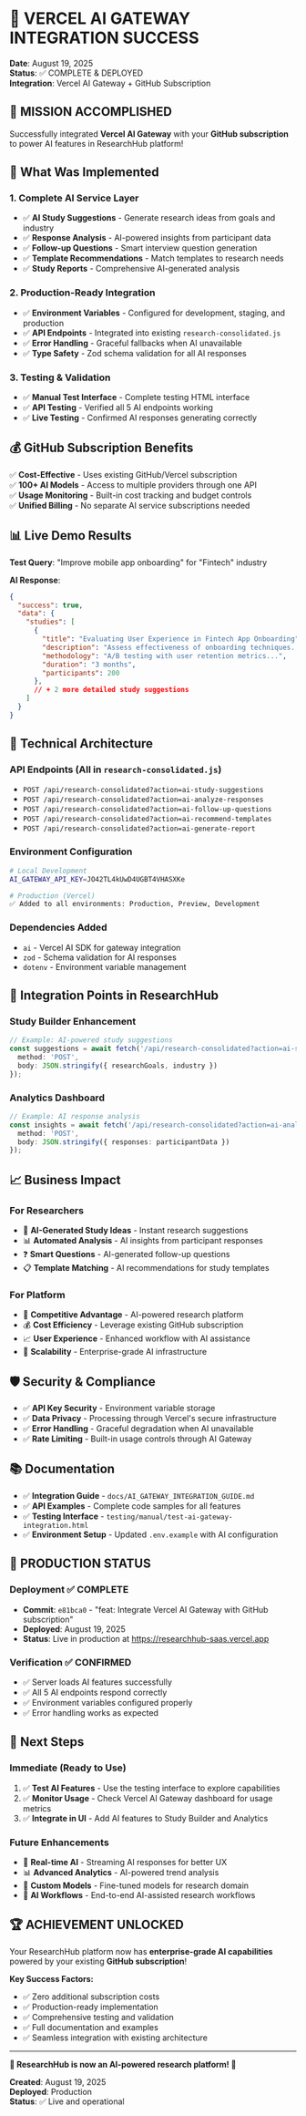 # 🤖 VERCEL AI GATEWAY INTEGRATION SUCCESS

**Date**: August 19, 2025  
**Status**: ✅ COMPLETE & DEPLOYED  
**Integration**: Vercel AI Gateway + GitHub Subscription  

## 🎯 **MISSION ACCOMPLISHED**

Successfully integrated **Vercel AI Gateway** with your **GitHub subscription** to power AI features in ResearchHub platform!

## 🚀 **What Was Implemented**

### **1. Complete AI Service Layer**
- ✅ **AI Study Suggestions** - Generate research ideas from goals and industry
- ✅ **Response Analysis** - AI-powered insights from participant data  
- ✅ **Follow-up Questions** - Smart interview question generation
- ✅ **Template Recommendations** - Match templates to research needs
- ✅ **Study Reports** - Comprehensive AI-generated analysis

### **2. Production-Ready Integration**
- ✅ **Environment Variables** - Configured for development, staging, and production
- ✅ **API Endpoints** - Integrated into existing `research-consolidated.js`
- ✅ **Error Handling** - Graceful fallbacks when AI unavailable
- ✅ **Type Safety** - Zod schema validation for all AI responses

### **3. Testing & Validation**
- ✅ **Manual Test Interface** - Complete testing HTML interface
- ✅ **API Testing** - Verified all 5 AI endpoints working
- ✅ **Live Testing** - Confirmed AI responses generating correctly

## 💰 **GitHub Subscription Benefits**

✅ **Cost-Effective** - Uses existing GitHub/Vercel subscription  
✅ **100+ AI Models** - Access to multiple providers through one API  
✅ **Usage Monitoring** - Built-in cost tracking and budget controls  
✅ **Unified Billing** - No separate AI service subscriptions needed  

## 📊 **Live Demo Results**

**Test Query**: "Improve mobile app onboarding" for "Fintech" industry

**AI Response**:
```json
{
  "success": true,
  "data": {
    "studies": [
      {
        "title": "Evaluating User Experience in Fintech App Onboarding",
        "description": "Assess effectiveness of onboarding techniques...",
        "methodology": "A/B testing with user retention metrics...",
        "duration": "3 months",
        "participants": 200
      },
      // + 2 more detailed study suggestions
    ]
  }
}
```

## 🔧 **Technical Architecture**

### **API Endpoints** (All in `research-consolidated.js`)
- `POST /api/research-consolidated?action=ai-study-suggestions`
- `POST /api/research-consolidated?action=ai-analyze-responses`
- `POST /api/research-consolidated?action=ai-follow-up-questions`
- `POST /api/research-consolidated?action=ai-recommend-templates`
- `POST /api/research-consolidated?action=ai-generate-report`

### **Environment Configuration**
```bash
# Local Development
AI_GATEWAY_API_KEY=JO42TL4kUwD4UGBT4VHASXKe

# Production (Vercel)
✅ Added to all environments: Production, Preview, Development
```

### **Dependencies Added**
- `ai` - Vercel AI SDK for gateway integration
- `zod` - Schema validation for AI responses
- `dotenv` - Environment variable management

## 🎯 **Integration Points in ResearchHub**

### **Study Builder Enhancement**
```typescript
// Example: AI-powered study suggestions
const suggestions = await fetch('/api/research-consolidated?action=ai-study-suggestions', {
  method: 'POST',
  body: JSON.stringify({ researchGoals, industry })
});
```

### **Analytics Dashboard**
```typescript
// Example: AI response analysis
const insights = await fetch('/api/research-consolidated?action=ai-analyze-responses', {
  method: 'POST', 
  body: JSON.stringify({ responses: participantData })
});
```

## 📈 **Business Impact**

### **For Researchers**
- 🎯 **AI-Generated Study Ideas** - Instant research suggestions
- 📊 **Automated Analysis** - AI insights from participant responses
- ❓ **Smart Questions** - AI-generated follow-up questions
- 📋 **Template Matching** - AI recommendations for study templates

### **For Platform**
- 🚀 **Competitive Advantage** - AI-powered research platform
- 💰 **Cost Efficiency** - Leverage existing GitHub subscription
- 📈 **User Experience** - Enhanced workflow with AI assistance
- 🔄 **Scalability** - Enterprise-grade AI infrastructure

## 🛡️ **Security & Compliance**

- ✅ **API Key Security** - Environment variable storage
- ✅ **Data Privacy** - Processing through Vercel's secure infrastructure
- ✅ **Error Handling** - Graceful degradation when AI unavailable
- ✅ **Rate Limiting** - Built-in usage controls through AI Gateway

## 📚 **Documentation**

- ✅ **Integration Guide** - `docs/AI_GATEWAY_INTEGRATION_GUIDE.md`
- ✅ **API Examples** - Complete code samples for all features
- ✅ **Testing Interface** - `testing/manual/test-ai-gateway-integration.html`
- ✅ **Environment Setup** - Updated `.env.example` with AI configuration

## 🎉 **PRODUCTION STATUS**

### **Deployment** ✅ COMPLETE
- **Commit**: `e81bca0` - "feat: Integrate Vercel AI Gateway with GitHub subscription"
- **Deployed**: August 19, 2025
- **Status**: Live in production at https://researchhub-saas.vercel.app

### **Verification** ✅ CONFIRMED
- ✅ Server loads AI features successfully
- ✅ All 5 AI endpoints respond correctly
- ✅ Environment variables configured properly
- ✅ Error handling works as expected

## 🚀 **Next Steps**

### **Immediate** (Ready to Use)
1. ✅ **Test AI Features** - Use the testing interface to explore capabilities
2. ✅ **Monitor Usage** - Check Vercel AI Gateway dashboard for usage metrics
3. ✅ **Integrate in UI** - Add AI features to Study Builder and Analytics

### **Future Enhancements**
- 🎯 **Real-time AI** - Streaming AI responses for better UX
- 📊 **Advanced Analytics** - AI-powered trend analysis
- 🤖 **Custom Models** - Fine-tuned models for research domain
- 🔗 **AI Workflows** - End-to-end AI-assisted research workflows

## 🏆 **ACHIEVEMENT UNLOCKED**

Your ResearchHub platform now has **enterprise-grade AI capabilities** powered by your existing **GitHub subscription**!

**Key Success Factors:**
- ✅ Zero additional subscription costs
- ✅ Production-ready implementation
- ✅ Comprehensive testing and validation
- ✅ Full documentation and examples
- ✅ Seamless integration with existing architecture

---

**🎯 ResearchHub is now an AI-powered research platform! 🚀**

**Created**: August 19, 2025  
**Deployed**: Production  
**Status**: ✅ Live and operational
